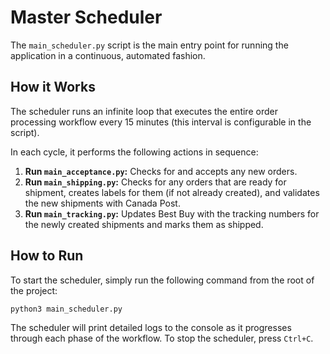 # Master Scheduler

The `main_scheduler.py` script is the main entry point for running the application in a continuous, automated fashion.

## How it Works

The scheduler runs an infinite loop that executes the entire order processing workflow every 15 minutes (this interval is configurable in the script).

In each cycle, it performs the following actions in sequence:

1.  **Run `main_acceptance.py`:** Checks for and accepts any new orders.
2.  **Run `main_shipping.py`:** Checks for any orders that are ready for shipment, creates labels for them (if not already created), and validates the new shipments with Canada Post.
3.  **Run `main_tracking.py`:** Updates Best Buy with the tracking numbers for the newly created shipments and marks them as shipped.

## How to Run

To start the scheduler, simply run the following command from the root of the project:

```bash
python3 main_scheduler.py
```

The scheduler will print detailed logs to the console as it progresses through each phase of the workflow. To stop the scheduler, press `Ctrl+C`.

